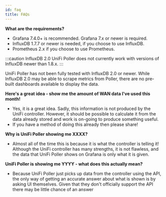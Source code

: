 ```yaml
---
id: faq
title: FAQs
---
```


**What are the requirements?**

- Grafana 7.4.0+ is recommended. Grafana 7.x or newer is required.
- InfluxDB 1.7.7 or newer is needed, if you choose to use InfluxDB.
- Prometheus 2.x if you choose to use Prometheus.

:::caution InfluxDB 2.0
UniFi Poller does not currently work with versions of InfluxDB newer than 1.8.x.
:::

UniFi Poller has not been fully tested with InfluxDB 2.0 or newer. While InfluxDB
2.0 may be able to scrape metrics from Poller, there are no pre-built dashboards
available to display the data.

**Here's a great idea - show me the amount of WAN data I've used this month!**

- Yes, it is a great idea. Sadly, this information is not produced by the UniFi controller.
  However, it should be possible to calculate it from the data already stored and work
  is on-going to produce something useful.
- If you have a method of doing this already then please share!

**Why is UniFi Poller showing me XXXX?**

- Almost all of the time this is because it is what the controller is telling it!
  Although the UniFi controller has many strengths, it is not flawless,
  and the data that UniFi Poller shows on Grafana is only what it is given.

**UniFi Poller is showing me YYYY - what does this actually mean?**

- Because UniFi Poller just picks up data from the controller using the API,
  the only way of getting an accurate answer about what is shown is by asking UI themselves.
  Given that they don't officially support the API there may be little chance of an answer
